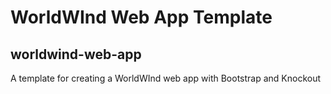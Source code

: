 # WorldWInd Web App Template
## worldwind-web-app
A template for creating a WorldWInd web app with Bootstrap and Knockout 
